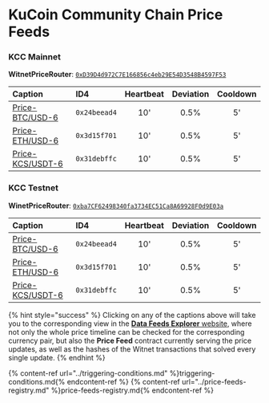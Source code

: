 # KuCoin Community Chain Price Feeds

### KCC Mainnet

**WitnetPriceRouter**: [`0xD39D4d972C7E166856c4eb29E54D3548B4597F53`](https://scan.kcc.io/address/0xD39D4d972C7E166856c4eb29E54D3548B4597F53/read-contract)

| **Caption** | **ID4** | **Heartbeat** | **Deviation** | **Cooldown**
| :- | :- | :-: | :-: | :-: 
| [Price-BTC/USD-6](https://feeds.witnet.io/feeds/kcc-mainnet_btc-usd_6) | `0x24beead4` | 10' | 0.5% | 5'
| [Price-ETH/USD-6](https://feeds.witnet.io/feeds/kcc-mainnet_eth-usd_6) | `0x3d15f701` | 10' | 0.5% | 5'
| [Price-KCS/USDT-6](https://feeds.witnet.io/feeds/kcc-mainnet_kcs-usdt_6) | `0x31debffc` | 10' | 0.5% | 5'

### KCC Testnet

**WinetPriceRouter**: [`0xba7CF62498340fa3734EC51Ca8A69928F0d9E03a`](https://scan-testnet.kcc.network/address/0xba7CF62498340fa3734EC51Ca8A69928F0d9E03a/read-contract)

| **Caption** | **ID4** | **Heartbeat** | **Deviation** | **Cooldown**
| :- | :- | :-: | :-: | :-: 
| [Price-BTC/USD-6](https://feeds.witnet.io/feeds/kcc-testnet_btc-usd_6) | `0x24beead4` | 10' | 0.5% | 5'
| [Price-ETH/USD-6](https://feeds.witnet.io/feeds/kcc-testnet_eth-usd_6) | `0x3d15f701` | 10' | 0.5% | 5'
| [Price-KCS/USDT-6](https://feeds.witnet.io/feeds/kcc-testnet_kcs-usdt_6) | `0x31debffc` | 10' | 0.5% | 5'

{% hint style="success" %}
Clicking on any of the captions above will take you to the corresponding view in the [**Data Feeds Explorer** website](https://feeds.witnet.io), where not only the whole price timeline can be checked for the corresponding currency pair, but also the **Price Feed** contract currently serving the price updates, as well as the hashes of the Witnet transactions that solved every single update. 
{% endhint %}

{% content-ref url="../triggering-conditions.md" %}triggering-conditions.md{% endcontent-ref %}
{% content-ref url="../price-feeds-registry.md" %}price-feeds-registry.md{% endcontent-ref %}
